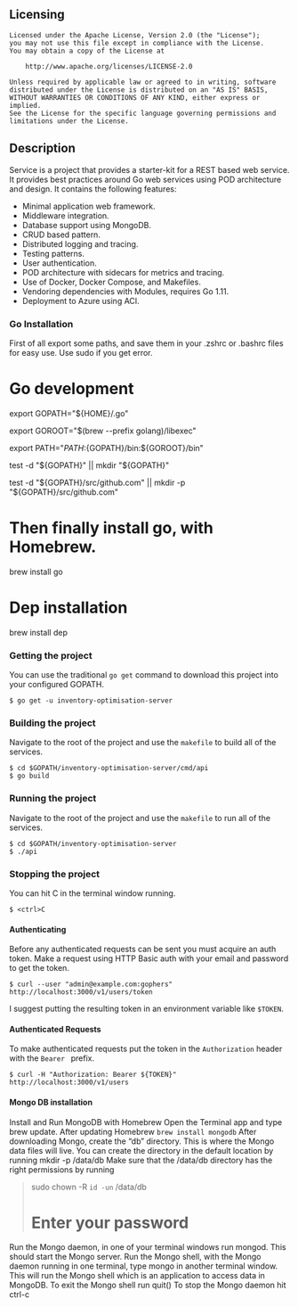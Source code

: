 
## Licensing

```
Licensed under the Apache License, Version 2.0 (the "License");
you may not use this file except in compliance with the License.
You may obtain a copy of the License at

    http://www.apache.org/licenses/LICENSE-2.0

Unless required by applicable law or agreed to in writing, software
distributed under the License is distributed on an "AS IS" BASIS,
WITHOUT WARRANTIES OR CONDITIONS OF ANY KIND, either express or implied.
See the License for the specific language governing permissions and
limitations under the License.
```

## Description

Service is a project that provides a starter-kit for a REST based web service. It provides best practices around Go web services using POD architecture and design. It contains the following features:

* Minimal application web framework.
* Middleware integration.
* Database support using MongoDB.
* CRUD based pattern.
* Distributed logging and tracing.
* Testing patterns.
* User authentication.
* POD architecture with sidecars for metrics and tracing.
* Use of Docker, Docker Compose, and Makefiles.
* Vendoring dependencies with Modules, requires Go 1.11.
* Deployment to Azure using ACI.

### Go Installation

First of all export some paths, and save them in your .zshrc or .bashrc files for easy use. Use sudo if you get error.

# Go development

export GOPATH="${HOME}/.go"

export GOROOT="$(brew --prefix golang)/libexec"

export PATH="$PATH:${GOPATH}/bin:${GOROOT}/bin"

test -d "${GOPATH}" || mkdir "${GOPATH}"

test -d "${GOPATH}/src/github.com" || mkdir -p "${GOPATH}/src/github.com"

# Then finally install go, with Homebrew.

brew install go

# Dep installation

brew install dep


### Getting the project

You can use the traditional `go get` command to download this project into your configured GOPATH.

```
$ go get -u inventory-optimisation-server
```

### Building the project

Navigate to the root of the project and use the `makefile` to build all of the services.

```
$ cd $GOPATH/inventory-optimisation-server/cmd/api
$ go build
```

### Running the project

Navigate to the root of the project and use the `makefile` to run all of the services.

```
$ cd $GOPATH/inventory-optimisation-server
$ ./api
```

### Stopping the project

You can hit <ctrl>C in the terminal window running.

```
$ <ctrl>C
```

#### Authenticating

Before any authenticated requests can be sent you must acquire an auth token. Make a request using HTTP Basic auth with your email and password to get the token.

```
$ curl --user "admin@example.com:gophers" http://localhost:3000/v1/users/token
```

I suggest putting the resulting token in an environment variable like `$TOKEN`.

#### Authenticated Requests

To make authenticated requests put the token in the `Authorization` header with the `Bearer ` prefix.

```
$ curl -H "Authorization: Bearer ${TOKEN}" http://localhost:3000/v1/users
```

#### Mongo DB installation

Install and Run MongoDB with Homebrew
Open the Terminal app and type brew update.
After updating Homebrew ``` brew install mongodb ```
After downloading Mongo, create the “db” directory. This is where the Mongo data files will live. You can create the directory in the default location by running mkdir -p /data/db
Make sure that the /data/db directory has the right permissions by running

> sudo chown -R `id -un` /data/db
> # Enter your password

Run the Mongo daemon, in one of your terminal windows run mongod. This should start the Mongo server.
Run the Mongo shell, with the Mongo daemon running in one terminal, type mongo in another terminal window. This will run the Mongo shell which is an application to access data in MongoDB.
To exit the Mongo shell run quit()
To stop the Mongo daemon hit ctrl-c